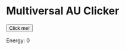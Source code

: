 <!DOCTYPE html>
<html lang="en">
<head>
  <meta charset="utf-8" />
  <title>AU Clicker</title>
</head>
<body>
  <h1>Multiversal AU Clicker</h1>
  <button id="clicker">Click me!</button>
  <p id="score">Energy: 0</p>

  <script>
    let energy = 0;
    const btn = document.getElementById('clicker');
    const score = document.getElementById('score');

    btn.addEventListener('click', ()=>{
      energy++;
      score.textContent = 'Energy: ' + energy;
    });
  </script>
</body>
</html>

